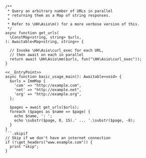 ```basic-usage.hack
/**
 * Query an arbitrary number of URLs in parallel
 * returning them as a Map of string responses.
 *
 * Refer to \HH\Asio\m() for a more verbose version of this.
 */
async function get_urls(
  \ConstMap<string, string> $urls,
): Awaitable<Map<string, string>> {

  // Invoke \HH\Asio\curl_exec for each URL,
  // then await on each in parallel
  return await \HH\Asio\mm($urls, fun("\HH\Asio\curl_exec"));
}

<<__EntryPoint>>
async function basic_usage_main(): Awaitable<void> {
  $urls = ImmMap {
    'com' => "http://example.com",
    'net' => "http://example.net",
    'org' => "http://example.org",
  };

  $pages = await get_urls($urls);
  foreach ($pages as $name => $page) {
    echo $name, ': ';
    echo \substr($page, 0, 15).' ... '.\substr($page, -8);
  }
}
```.skipif
// Skip if we don't have an internet connection
if (!\get_headers("www.example.com")) {
  print "skip";
}
```
